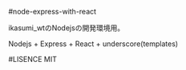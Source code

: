 #node-express-with-react

ikasumi_wtのNodejsの開発環境用。


Nodejs + Express + React + underscore(templates)


#LISENCE
MIT


